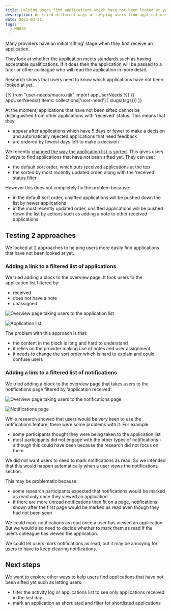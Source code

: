 ```yaml
---
title: Helping users find applications which have not been looked at yet
description: We tried different ways of helping users find applications which have not been looked at yet.
date: 2022-03-21
tags:
  - MN030
---
```


Many providers have an initial ‘sifting’ stage when they first receive an application.

They look at whether the application meets standards such as having acceptable qualifications. If it does then the application will be passed to a tutor or other colleague who will read the application in more detail.

Research shows that users need to know which applications have not been looked at yet.

{% from "user-needs/macro.njk" import appUserNeeds %}
{{ appUserNeeds({ items: collections['user-need'] | slugs(tags)}) }}

At the moment, applications that have not been sifted cannot be distinguished from other applications with ‘received’ status. This means that they:

- appear after applications which have 5 days or fewer to make a decision and automatically rejected applications that need feedback
- are ordered by fewest days left to make a decision

We recently [changed the way the application list is sorted](/manage-teacher-training-applications/sorting-the-application-list-in-different-ways/). This gives users 2 ways to find applications that have not been sifted yet. They can use:

- the default sort order, which puts received applications at the top
- the sorted by most recently updated order, along with the ‘received’ status filter

However this does not completely fix the problem because:

- in the default sort order, unsifted applications will be pushed down the list by newer applications
- in the most recently updated order, unsifted applications will be pushed down the list by actions such as adding a note to other received applications

## Testing 2 approaches

We looked at 2 approaches to helping users more easily find applications that have not been looked at yet.

### Adding a link to a filtered list of applications

We tried adding a block to the overview page. It took users to the application list filtered by:

- received
- does not have a note
- unassigned

![Overview page taking users to the application list](option1--overview.png "Overview page taking users to the application list")

![Application list](option1--application-list.png "Application list")

The problem with this approach is that:

- the content in the block is long and hard to understand
- it relies on the provider making use of notes and user assignment
- it needs to change the sort order which is hard to explain and could confuse users

### Adding a link to a filtered list of notifications

We tried adding a block to the overview page that takes users to the notifications page filtered by ‘application received’.

![Overview page taking users to the notifications page](option2--overview.png "Overview page taking users to the notifications page")

![Notifications page](option2--notifications.png "Notifications page")

While research showed that users would be very keen to use the notifications feature, there were some problems with it. For example:

- some participants thought they were being taken to the application list
- most participants did not engage with the other types of notifications - although this could have been because the research did not focus on them

We did not want users to need to mark notifications as read. So we intended that this would happen automatically when a user views the notifications section.

This may be problematic because:

- some research participants expected that notifications would be marked as read only once they viewed an application
- if there are more unread notifications than fit on a page, notifications shown after the first page would be marked as read even though they had not been seen

We could mark notifications as read once a user has viewed an application. But we would also need to decide whether to mark them as read if the user’s colleague has viewed the application.

We could let users mark notifications as read, but it may be annoying for users to have to keep clearing notifications.

## Next steps

We want to explore other ways to help users find applications that have not been sifted yet such as letting users:

- filter the activity log or applications list to see only applications received in the last day
- mark an application as shortlisted and filter for shortlisted applications
